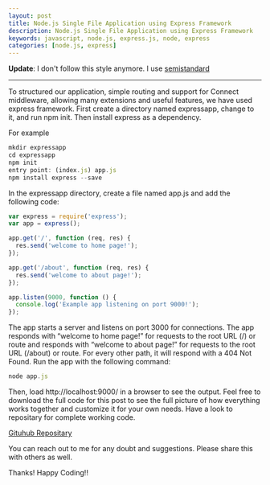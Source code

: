 ```yaml
---
layout: post
title: Node.js Single File Application using Express Framework
description: Node.js Single File Application using Express Framework
keywords: javascript, node.js, express.js, node, express
categories: [node.js, express]
---
```



**Update**: I don't follow this style anymore. I use [semistandard](https://github.com/Flet/semistandard)

---

To structured our application, simple routing and support for Connect middleware, allowing many extensions and useful features, we have used express framework. 
First create a directory named expressapp, change to it, and run npm init. Then install express as a dependency.

For example

```js
mkdir expressapp
cd expressapp
npm init
entry point: (index.js) app.js
npm install express --save
```
In the expressapp directory, create a file named app.js and add the following code:

```js
var express = require('express');
var app = express();

app.get('/', function (req, res) {
  res.send('welcome to home page!');
});

app.get('/about', function (req, res) {
  res.send('welcome to about page!');
});

app.listen(9000, function () {
  console.log('Example app listening on port 9000!');
});
```
The app starts a server and listens on port 3000 for connections. The app responds with “welcome to home page!” for requests to the root URL (/) or route and responds with “welcome to about page!” for requests to the root URL (/about) or route. For every other path, it will respond with a 404 Not Found. Run the app with the following command:

```js
node app.js
```
Then, load http://localhost:9000/ in a browser to see the output.
Feel free to download the full code for this post to see the full picture of how everything works together and customize it for your own needs. Have a look to repositary for complete working code.

[Gituhub Repositary](https://github.com/pandeysoni/expressapp)

You can reach out to me for any doubt and suggestions. Please share this with others as well.

Thanks!
Happy Coding!!